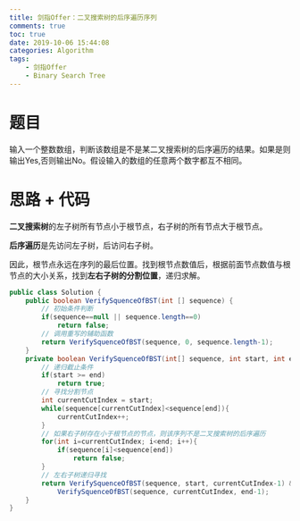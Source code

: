 ```yaml
---
title: 剑指Offer：二叉搜索树的后序遍历序列
comments: true
toc: true
date: 2019-10-06 15:44:08
categories: Algorithm
tags: 
    - 剑指Offer
    - Binary Search Tree
---
```


# 题目

输入一个整数数组，判断该数组是不是某二叉搜索树的后序遍历的结果。如果是则输出Yes,否则输出No。假设输入的数组的任意两个数字都互不相同。

# 思路 + 代码

**二叉搜索树**的左子树所有节点小于根节点，右子树的所有节点大于根节点。

**后序遍历**是先访问左子树，后访问右子树。

因此，根节点永远在序列的最后位置。找到根节点数值后，根据前面节点数值与根节点的大小关系，找到**左右子树的分割位置**，递归求解。

```java
public class Solution {
    public boolean VerifySquenceOfBST(int [] sequence) {
        // 初始条件判断
        if(sequence==null || sequence.length==0)
            return false;
        // 调用重写的辅助函数
        return VerifySquenceOfBST(sequence, 0, sequence.length-1);
    }
    private boolean VerifySquenceOfBST(int[] sequence, int start, int end){
        // 递归截止条件
        if(start >= end)
            return true;
        // 寻找分割节点
        int currentCutIndex = start;
        while(sequence[currentCutIndex]<sequence[end]){
            currentCutIndex++;
        }
        // 如果右子树存在小于根节点的节点，则该序列不是二叉搜索树的后序遍历
        for(int i=currentCutIndex; i<end; i++){
            if(sequence[i]<sequence[end])
                return false;
        }
        // 左右子树递归寻找
        return VerifySquenceOfBST(sequence, start, currentCutIndex-1) && 
            VerifySquenceOfBST(sequence, currentCutIndex, end-1);
    }
}
```
